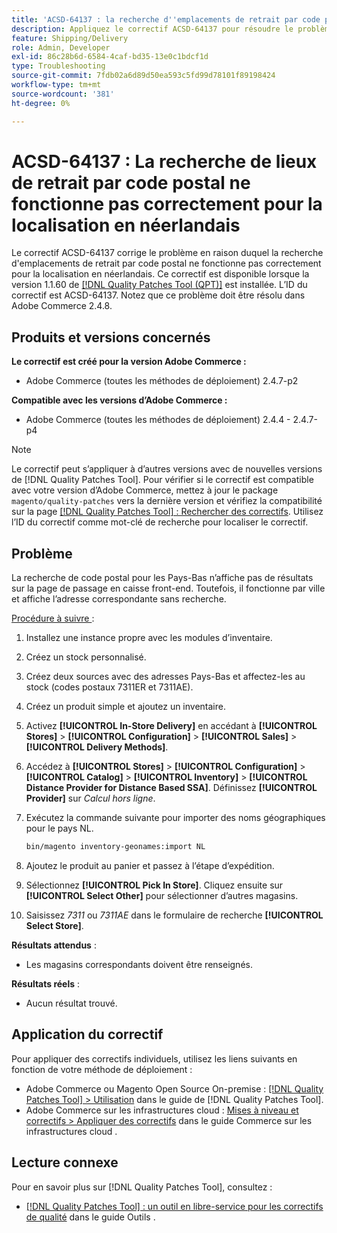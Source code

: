 ```yaml
---
title: 'ACSD-64137 : la recherche d''emplacements de retrait par code postal ne fonctionne pas correctement pour la localisation en néerlandais'
description: Appliquez le correctif ACSD-64137 pour résoudre le problème où la recherche de lieux de retrait par code postal ne fonctionne pas correctement pour la localisation en néerlandais.
feature: Shipping/Delivery
role: Admin, Developer
exl-id: 86c28b6d-6584-4caf-bd35-13e0c1bdcf1d
type: Troubleshooting
source-git-commit: 7fdb02a6d89d50ea593c5fd99d78101f89198424
workflow-type: tm+mt
source-wordcount: '381'
ht-degree: 0%

---
```


# ACSD-64137 : La recherche de lieux de retrait par code postal ne fonctionne pas correctement pour la localisation en néerlandais

Le correctif ACSD-64137 corrige le problème en raison duquel la recherche d&#39;emplacements de retrait par code postal ne fonctionne pas correctement pour la localisation en néerlandais. Ce correctif est disponible lorsque la version 1.1.60 de [[!DNL Quality Patches Tool (QPT)]](/help/tools/quality-patches-tool/quality-patches-tool-to-self-serve-quality-patches.md) est installée. L’ID du correctif est ACSD-64137. Notez que ce problème doit être résolu dans Adobe Commerce 2.4.8.

## Produits et versions concernés

**Le correctif est créé pour la version Adobe Commerce :**

* Adobe Commerce (toutes les méthodes de déploiement) 2.4.7-p2

**Compatible avec les versions d’Adobe Commerce :**

* Adobe Commerce (toutes les méthodes de déploiement) 2.4.4 - 2.4.7-p4

>[!NOTE]
>
>Le correctif peut s’appliquer à d’autres versions avec de nouvelles versions de [!DNL Quality Patches Tool]. Pour vérifier si le correctif est compatible avec votre version d’Adobe Commerce, mettez à jour le package `magento/quality-patches` vers la dernière version et vérifiez la compatibilité sur la page [[!DNL Quality Patches Tool] : Rechercher des correctifs](https://experienceleague.adobe.com/tools/commerce-quality-patches/index.html?lang=fr). Utilisez l’ID du correctif comme mot-clé de recherche pour localiser le correctif.

## Problème

La recherche de code postal pour les Pays-Bas n’affiche pas de résultats sur la page de passage en caisse front-end. Toutefois, il fonctionne par ville et affiche l’adresse correspondante sans recherche.

<u>Procédure à suivre </u> :

1. Installez une instance propre avec les modules d’inventaire.
1. Créez un stock personnalisé.
1. Créez deux sources avec des adresses Pays-Bas et affectez-les au stock (codes postaux 7311ER et 7311AE).
1. Créez un produit simple et ajoutez un inventaire.
1. Activez **[!UICONTROL In-Store Delivery]** en accédant à **[!UICONTROL Stores]** > **[!UICONTROL Configuration]** > **[!UICONTROL Sales]** > **[!UICONTROL Delivery Methods]**.
1. Accédez à **[!UICONTROL Stores]** > **[!UICONTROL Configuration]** > **[!UICONTROL Catalog]** > **[!UICONTROL Inventory]** > **[!UICONTROL Distance Provider for Distance Based SSA]**. Définissez **[!UICONTROL Provider]** sur *Calcul hors ligne*.
1. Exécutez la commande suivante pour importer des noms géographiques pour le pays NL.

   ```bash
   bin/magento inventory-geonames:import NL
   ```

1. Ajoutez le produit au panier et passez à l’étape d’expédition.
1. Sélectionnez **[!UICONTROL Pick In Store]**. Cliquez ensuite sur **[!UICONTROL Select Other]** pour sélectionner d’autres magasins.
1. Saisissez *7311* ou *7311AE* dans le formulaire de recherche **[!UICONTROL Select Store]**.


**Résultats attendus** :

* Les magasins correspondants doivent être renseignés.

**Résultats réels** :

* Aucun résultat trouvé.

## Application du correctif

Pour appliquer des correctifs individuels, utilisez les liens suivants en fonction de votre méthode de déploiement :

* Adobe Commerce ou Magento Open Source On-premise : [[!DNL Quality Patches Tool] > Utilisation](/help/tools/quality-patches-tool/usage.md) dans le guide de [!DNL Quality Patches Tool].
* Adobe Commerce sur les infrastructures cloud : [Mises à niveau et correctifs > Appliquer des correctifs](https://experienceleague.adobe.com/docs/commerce-cloud-service/user-guide/develop/upgrade/apply-patches.html?lang=fr) dans le guide Commerce sur les infrastructures cloud .


## Lecture connexe

Pour en savoir plus sur [!DNL Quality Patches Tool], consultez :

* [[!DNL Quality Patches Tool] : un outil en libre-service pour les correctifs de qualité](/help/tools/quality-patches-tool/quality-patches-tool-to-self-serve-quality-patches.md) dans le guide Outils .
